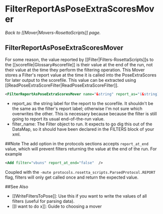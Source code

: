 # FilterReportAsPoseExtraScoresMover
*Back to [[Mover|Movers-RosettaScripts]] page.*
## FilterReportAsPoseExtraScoresMover

For some reason, the value reported by [[Filter|Filters-RosettaScripts]]s to the [[scorefile|Glossary#scorefile]] is their value at the end of the run, not their value at the time they perform the filtering operation.  This Mover stores a Filter's report value at the time it is called into the PoseExtraScores for later output to the scorefile.
This value can be extracted using [[ReadPoseExtraScoreFilter|ReadPoseExtraScoreFilter]].

```xml
<FilterReportAsPoseExtraScoresMover name="&string" report_as="(&string)" filter_name="(&string)"/>
```

- report_as: the string label for the report to the scorefile.  It shouldn't be the same as the filter's report label; otherwise I'm not sure which overwrites the other.  This is necessary because because the filter is still going to report its usual end-of-the-run value. 
- filter_name: The Filter object to run.  It expects to go dig this out of the DataMap, so it should have been declared in the FILTERS block of your xml.

##Note 
The add option in the protocols sections accepts `report_at_end` value, which will prevent filters returning the value at the end of the run. For example
```XML
<Add filter="vbuns" report_at_end="false"  />
```

Coupled with the `-mute protocols.rosetta_scripts.ParsedProtocol.REPORT` flag, filters will only get called once and return the expected value.

##See Also

* [[WriteFiltersToPose]]: Use this if you want to write the values of all filters (useful for parsing data). 
* [[I want to do x]]: Guide to choosing a mover

